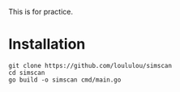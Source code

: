 This is for practice.  

# Installation
```
git clone https://github.com/loululou/simscan
cd simscan
go build -o simscan cmd/main.go
```